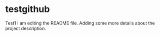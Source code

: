# testgithub
Test1
I am editing the README file. Adding some more details about the project description.
